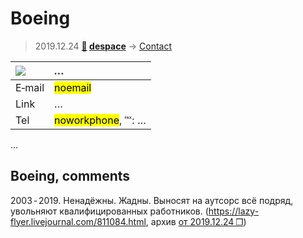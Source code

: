 # Boeing
> 2019.12.24 **[🚀](../index/index.md) [despace](index.md)** → [Contact](contact.md)

|[![](file/cooperation//_logo1_thumb.jpg)](file/cooperation//_logo1.png)|*…*|
|:--|:--|
|E‑mail| <mark>noemail</mark> |
|Link| … |
|Tel| <mark>noworkphone</mark>, ℻: … |

…

<p style="page-break-after:always"> </p>

## Boeing, comments

2003 ‑ 2019. Ненадёжны. Жадны. Выносят на аутсорс всё подряд, увольняют квалифицированных работников. (<https://lazy-flyer.livejournal.com/811084.html>, архив [от 2019.12.24 ❐](f/contact/b/boeing_doc001.pdf))

